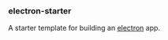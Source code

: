 ### electron-starter

A starter template for building an [electron](https://github.com/atom/electron) app.